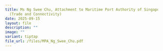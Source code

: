 ```yaml
---
title: Ms Ng Swee Chu, Attachment to Maritime Port Authority of Singapore (MPA)
  (Trade and Connectivity)
date: 2025-09-15
layout: file
description: ""
image: ""
variant: tiptap
file_url: /files/MPA_Ng_Swee_Chu.pdf
---
```

